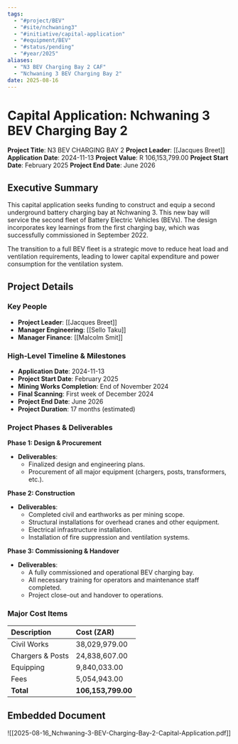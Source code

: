 ```yaml
---
tags:
  - "#project/BEV"
  - "#site/nchwaning3"
  - "#initiative/capital-application"
  - "#equipment/BEV"
  - "#status/pending"
  - "#year/2025"
aliases:
  - "N3 BEV Charging Bay 2 CAF"
  - "Nchwaning 3 BEV Charging Bay 2"
date: 2025-08-16
---
```


# Capital Application: Nchwaning 3 BEV Charging Bay 2

**Project Title**: N3 BEV CHARGING BAY 2
**Project Leader**: [[Jacques Breet]]
**Application Date**: 2024-11-13
**Project Value**: R 106,153,799.00
**Project Start Date**: February 2025
**Project End Date**: June 2026

## Executive Summary

This capital application seeks funding to construct and equip a second underground battery charging bay at Nchwaning 3. This new bay will service the second fleet of Battery Electric Vehicles (BEVs). The design incorporates key learnings from the first charging bay, which was successfully commissioned in September 2022.

The transition to a full BEV fleet is a strategic move to reduce heat load and ventilation requirements, leading to lower capital expenditure and power consumption for the ventilation system.

## Project Details

### Key People

- **Project Leader**: [[Jacques Breet]]
- **Manager Engineering**: [[Sello Taku]]
- **Manager Finance**: [[Malcolm Smit]]

### High-Level Timeline & Milestones

- **Application Date**: 2024-11-13
- **Project Start Date**: February 2025
- **Mining Works Completion**: End of November 2024
- **Final Scanning**: First week of December 2024
- **Project End Date**: June 2026
- **Project Duration**: 17 months (estimated)

### Project Phases & Deliverables

**Phase 1: Design & Procurement**
- **Deliverables**:
    - Finalized design and engineering plans.
    - Procurement of all major equipment (chargers, posts, transformers, etc.).

**Phase 2: Construction**
- **Deliverables**:
    - Completed civil and earthworks as per mining scope.
    - Structural installations for overhead cranes and other equipment.
    - Electrical infrastructure installation.
    - Installation of fire suppression and ventilation systems.

**Phase 3: Commissioning & Handover**
- **Deliverables**:
    - A fully commissioned and operational BEV charging bay.
    - All necessary training for operators and maintenance staff completed.
    - Project close-out and handover to operations.

### Major Cost Items

| Description | Cost (ZAR) |
| :--- | :--- |
| Civil Works | 38,029,979.00 |
| Chargers & Posts | 24,838,607.00 |
| Equipping | 9,840,033.00 |
| Fees | 5,054,943.00 |
| **Total** | **106,153,799.00** |

## Embedded Document

![[2025-08-16_Nchwaning-3-BEV-Charging-Bay-2-Capital-Application.pdf]]
